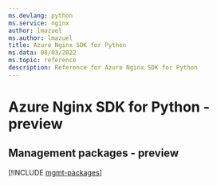 ```yaml
---
ms.devlang: python
ms.service: nginx
author: lmazuel
ms.author: lmazuel
title: Azure Nginx SDK for Python
ms.data: 08/03/2022
ms.topic: reference
description: Reference for Azure Nginx SDK for Python
---
```

# Azure Nginx SDK for Python - preview

## Management packages - preview
[!INCLUDE [mgmt-packages](nginx-mgmt-index.md)]